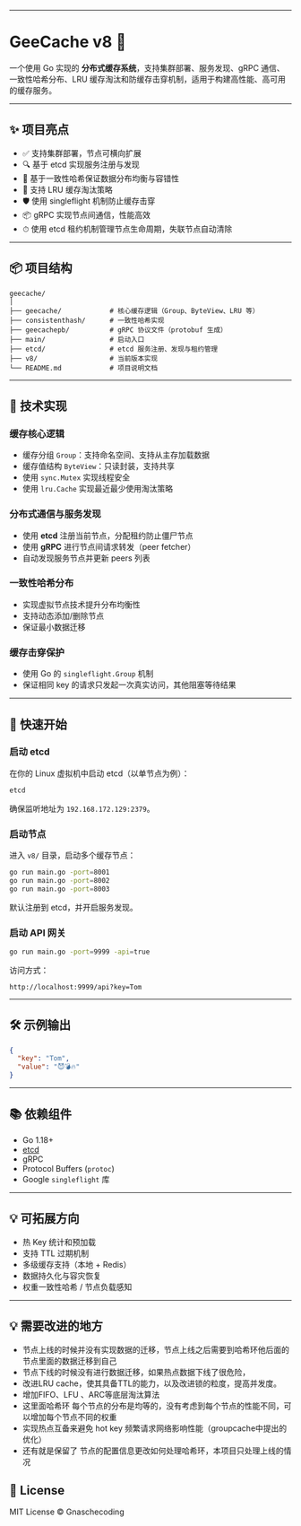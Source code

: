------

# GeeCache v8 🚀

一个使用 Go 实现的 **分布式缓存系统**，支持集群部署、服务发现、gRPC 通信、一致性哈希分布、LRU 缓存淘汰和防缓存击穿机制，适用于构建高性能、高可用的缓存服务。

------

## ✨ 项目亮点

- ✅ 支持集群部署，节点可横向扩展
- 🔍 基于 etcd 实现服务注册与发现
- 🧩 基于一致性哈希保证数据分布均衡与容错性
- 🧠 支持 LRU 缓存淘汰策略
- 🛡 使用 singleflight 机制防止缓存击穿
- 📦 gRPC 实现节点间通信，性能高效
- ⏱ 使用 etcd 租约机制管理节点生命周期，失联节点自动清除

------

## 📦 项目结构

```
geecache/
│
├── geecache/            # 核心缓存逻辑（Group、ByteView、LRU 等）
├── consistenthash/      # 一致性哈希实现
├── geecachepb/          # gRPC 协议文件（protobuf 生成）
├── main/                # 启动入口
├── etcd/                # etcd 服务注册、发现与租约管理
├── v8/                  # 当前版本实现
└── README.md            # 项目说明文档
```

------

## 🧠 技术实现

### 缓存核心逻辑

- 缓存分组 `Group`：支持命名空间、支持从主存加载数据
- 缓存值结构 `ByteView`：只读封装，支持共享
- 使用 `sync.Mutex` 实现线程安全
- 使用 `lru.Cache` 实现最近最少使用淘汰策略

### 分布式通信与服务发现

- 使用 **etcd** 注册当前节点，分配租约防止僵尸节点
- 使用 **gRPC** 进行节点间请求转发（peer fetcher）
- 自动发现服务节点并更新 peers 列表

### 一致性哈希分布

- 实现虚拟节点技术提升分布均衡性
- 支持动态添加/删除节点
- 保证最小数据迁移

### 缓存击穿保护

- 使用 Go 的 `singleflight.Group` 机制
- 保证相同 key 的请求只发起一次真实访问，其他阻塞等待结果

------

## 🚀 快速开始

### 启动 etcd

在你的 Linux 虚拟机中启动 etcd（以单节点为例）：

```bash
etcd
```

确保监听地址为 `192.168.172.129:2379`。

### 启动节点

进入 `v8/` 目录，启动多个缓存节点：

```bash
go run main.go -port=8001
go run main.go -port=8002
go run main.go -port=8003
```

默认注册到 etcd，并开启服务发现。

### 启动 API 网关

```bash
go run main.go -port=9999 -api=true
```

访问方式：

```
http://localhost:9999/api?key=Tom
```

------

## 🛠 示例输出

```json
{
  "key": "Tom",
  "value": "😈💣🔥"
}
```

------

## 📚 依赖组件

- Go 1.18+
- [etcd](https://github.com/etcd-io/etcd)
- gRPC
- Protocol Buffers (`protoc`)
- Google `singleflight` 库

------

## 💡 可拓展方向

- 热 Key 统计和预加载
- 支持 TTL 过期机制
- 多级缓存支持（本地 + Redis）
- 数据持久化与容灾恢复
- 权重一致性哈希 / 节点负载感知

------

## 💡 需要改进的地方

- 节点上线的时候并没有实现数据的迁移，节点上线之后需要到哈希环他后面的节点里面的数据迁移到自己
- 节点下线的时候没有进行数据迁移，如果热点数据下线了很危险，
- 改进LRU cache，使其具备TTL的能力，以及改进锁的粒度，提高并发度。
- 增加FIFO、LFU 、ARC等底层淘汰算法
- 这里面哈希环 每个节点的分布是均等的，没有考虑到每个节点的性能不同，可以增加每个节点不同的权重
- 实现热点互备来避免 hot key 频繁请求⽹络影响性能（groupcache中提出的优化）
- 还有就是保留了 节点的配置信息更改如何处理哈希环，本项目只处理上线的情况

## 📄 License

MIT License © Gnaschecoding

